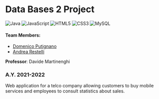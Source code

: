 # Data Bases 2 Project

![Java](https://img.shields.io/badge/java-%23ED8B00.svg?style=for-the-badge&logo=java&logoColor=white)
![JavaScript](https://img.shields.io/badge/javascript-%23323330.svg?style=for-the-badge&logo=javascript&logoColor=%23F7DF1E)
![HTML5](https://img.shields.io/badge/html5-%23E34F26.svg?style=for-the-badge&logo=html5&logoColor=white)
![CSS3](https://img.shields.io/badge/css3-%231572B6.svg?style=for-the-badge&logo=css3&logoColor=white)
![MySQL](https://img.shields.io/badge/mysql-%2300f.svg?style=for-the-badge&logo=mysql&logoColor=white)

#### Team Members:
* [Domenico Putignano](https://github.com/domenicoputignano)
* [Andrea Restelli](https://github.com/andrearestelli)

**Professor**: Davide Martinenghi

### A.Y. 2021-2022

Web application for a telco company allowing customers to buy mobile services and employees to
consult statistics about sales.